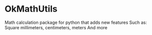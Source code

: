# OkMathUtils
Math calculation package for python that adds new features
Such as:
    Square millimeters, centimeters, meters
    And more

